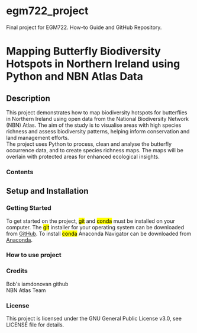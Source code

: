 # egm722_project
 Final project for EGM722. How-to Guide and GitHub Repository.
# Mapping Butterfly Biodiversity Hotspots in Northern Ireland using Python and NBN Atlas Data

## Description
This project demonstrates how to map biodiversity hotspots for butterflies in Northern Ireland using open data from the National Biodiversity Network (NBN) Atlas. The aim of the study is to visualise areas with high species richness and assess biodiversity patterns, helping inform conservation and land management efforts.\
The project uses Python to process, clean and analyse the butterfly occurrence data, and to create species richness maps. The maps will be overlain with protected areas for enhanced ecological insights. 

### Contents

## Setup and Installation
### Getting Started
To get started on the project, <mark style='background-color: #FFFF00'>git</mark> and <mark>conda</mark> must be installed on your computer. The <mark>git</mark> installer for your operating system can be downloaded from [GitHub](https://git-scm.com/downloads).
To install <mark>conda</mark> Anaconda Navigator can be downloaded from [Anaconda](https://www.anaconda.com/download/success). 

### How to use project

### Credits
Bob's iamdonovan github\
NBN Atlas Team

### License
This project is licensed under the GNU General Public License v3.0, see LICENSE file for details.
